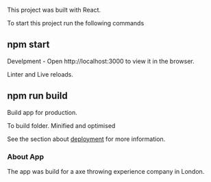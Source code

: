This project was built with React. 

To start this project run the following commands

## npm start

Develpment - 
Open http://localhost:3000 to view it in the browser.

Linter and Live reloads.

## npm run build

Build app for production.<br>

To build folder. Minified and optimised

See the section about [deployment](https://facebook.github.io/create-react-app/docs/deployment) for more information.


### About App

The app was build for a axe throwing experience company in London.
